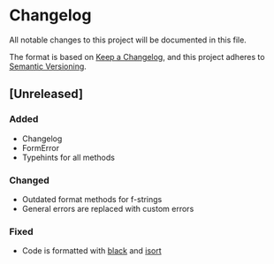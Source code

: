 # Changelog
All notable changes to this project will be documented in this file.

The format is based on [Keep a Changelog](https://keepachangelog.com/en/1.0.0/),
and this project adheres to [Semantic Versioning](https://semver.org/spec/v2.0.0.html).

## [Unreleased]

### Added

- Changelog
- FormError
- Typehints for all methods

### Changed

- Outdated format methods for f-strings
- General errors are replaced with custom errors

### Fixed

- Code is formatted with [black](https://github.com/psf/black) and [isort](https://github.com/PyCQA/isort)
